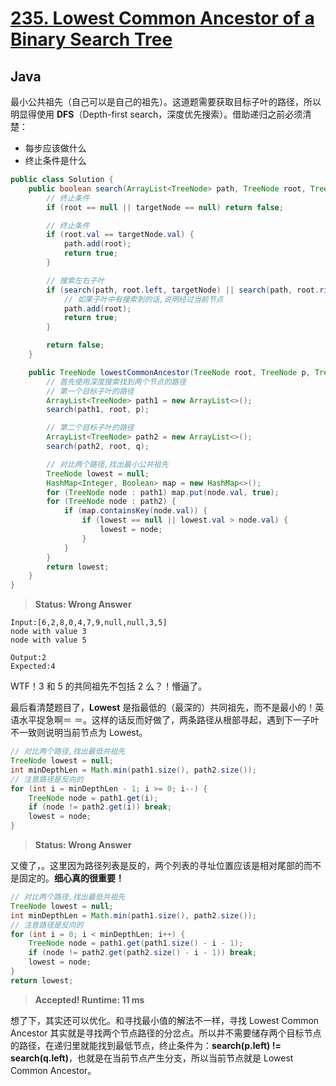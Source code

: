 # [235. Lowest Common Ancestor of a Binary Search Tree](https://leetcode.com/problems/lowest-common-ancestor-of-a-binary-search-tree/)

## Java

最小公共祖先（自己可以是自己的祖先）。这道题需要获取目标子叶的路径，所以明显得使用 **DFS**（Depth-first search，深度优先搜索）。借助递归之前必须清楚：

- 每步应该做什么
- 终止条件是什么

```java
public class Solution {
    public boolean search(ArrayList<TreeNode> path, TreeNode root, TreeNode targetNode) {
        // 终止条件
        if (root == null || targetNode == null) return false;

        // 终止条件
        if (root.val == targetNode.val) {
            path.add(root);
            return true;
        }

        // 搜索左右子叶
        if (search(path, root.left, targetNode) || search(path, root.right, targetNode)) {
            // 如果子叶中有搜索到的话,说明经过当前节点
            path.add(root);
            return true;
        }

        return false;
    }

    public TreeNode lowestCommonAncestor(TreeNode root, TreeNode p, TreeNode q) {
        // 首先使用深度搜索找到两个节点的路径
        // 第一个目标子叶的路径
        ArrayList<TreeNode> path1 = new ArrayList<>();
        search(path1, root, p);

        // 第二个目标子叶的路径
        ArrayList<TreeNode> path2 = new ArrayList<>();
        search(path2, root, q);

        // 对比两个路径,找出最小公共祖先
        TreeNode lowest = null;
        HashMap<Integer, Boolean> map = new HashMap<>();
        for (TreeNode node : path1) map.put(node.val, true);
        for (TreeNode node : path2) {
            if (map.containsKey(node.val)) {
                if (lowest == null || lowest.val > node.val) {
                    lowest = node;
                }
            }
        }
        return lowest;
    }
}
```

> **Status: Wrong Answer**

```
Input:[6,2,8,0,4,7,9,null,null,3,5]
node with value 3
node with value 5

Output:2
Expected:4
```

WTF！3 和 5 的共同祖先不包括 2 么？！懵逼了。

最后看清楚题目了，**Lowest** 是指最低的（最深的）共同祖先，而不是最小的！英语水平捉急啊＝ ＝。这样的话反而好做了，两条路径从根部寻起，遇到下一子叶不一致则说明当前节点为 Lowest。

```java
// 对比两个路径,找出最低共祖先
TreeNode lowest = null;
int minDepthLen = Math.min(path1.size(), path2.size());
// 注意路径是反向的
for (int i = minDepthLen - 1; i >= 0; i--) {
    TreeNode node = path1.get(i);
    if (node != path2.get(i)) break;
    lowest = node;
}
```

> **Status: Wrong Answer**

又傻了，。这里因为路径列表是反的，两个列表的寻址位置应该是相对尾部的而不是固定的。**细心真的很重要！**

```java
// 对比两个路径,找出最低共祖先
TreeNode lowest = null;
int minDepthLen = Math.min(path1.size(), path2.size());
// 注意路径是反向的
for (int i = 0; i < minDepthLen; i++) {
    TreeNode node = path1.get(path1.size() - i - 1);
    if (node != path2.get(path2.size() - i - 1)) break;
    lowest = node;
}
return lowest;
```

> **Accepted! Runtime: 11 ms**

想了下，其实还可以优化。和寻找最小值的解法不一样，寻找 Lowest Common Ancestor 其实就是寻找两个节点路径的分岔点。所以并不需要储存两个目标节点的路径，在递归里就能找到最低节点，终止条件为：**search(p.left) != search(q.left)**，也就是在当前节点产生分支，所以当前节点就是 Lowest Common Ancestor。